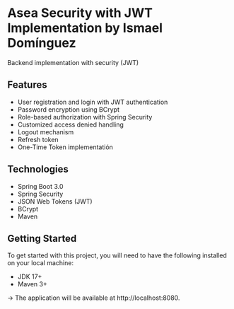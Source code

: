 # Asea Security with JWT Implementation by Ismael Domínguez
Backend implementation with security (JWT)

## Features
* User registration and login with JWT authentication
* Password encryption using BCrypt
* Role-based authorization with Spring Security
* Customized access denied handling
* Logout mechanism
* Refresh token
* One-Time Token implementatión

## Technologies
* Spring Boot 3.0
* Spring Security
* JSON Web Tokens (JWT)
* BCrypt
* Maven
 
## Getting Started
To get started with this project, you will need to have the following installed on your local machine:
* JDK 17+
* Maven 3+


-> The application will be available at http://localhost:8080.
